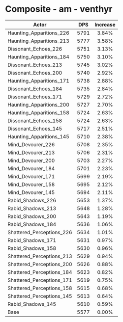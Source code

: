 # Composite - am - venthyr
| Actor | DPS | Increase |
|---|:---:|:---:|
|Haunting_Apparitions_226|5791|3.84%|
|Haunting_Apparitions_213|5777|3.58%|
|Dissonant_Echoes_226|5751|3.13%|
|Haunting_Apparitions_184|5750|3.10%|
|Dissonant_Echoes_213|5745|3.02%|
|Dissonant_Echoes_200|5740|2.92%|
|Haunting_Apparitions_171|5738|2.88%|
|Dissonant_Echoes_184|5735|2.84%|
|Dissonant_Echoes_171|5729|2.72%|
|Haunting_Apparitions_200|5727|2.70%|
|Haunting_Apparitions_158|5724|2.63%|
|Dissonant_Echoes_158|5724|2.63%|
|Dissonant_Echoes_145|5717|2.51%|
|Haunting_Apparitions_145|5710|2.38%|
|Mind_Devourer_226|5708|2.35%|
|Mind_Devourer_213|5706|2.31%|
|Mind_Devourer_200|5703|2.27%|
|Mind_Devourer_184|5701|2.23%|
|Mind_Devourer_171|5699|2.19%|
|Mind_Devourer_158|5695|2.12%|
|Mind_Devourer_145|5694|2.11%|
|Rabid_Shadows_226|5653|1.37%|
|Rabid_Shadows_213|5648|1.28%|
|Rabid_Shadows_200|5643|1.19%|
|Rabid_Shadows_184|5636|1.06%|
|Shattered_Perceptions_226|5634|1.01%|
|Rabid_Shadows_171|5631|0.97%|
|Rabid_Shadows_158|5630|0.96%|
|Shattered_Perceptions_213|5629|0.94%|
|Shattered_Perceptions_200|5626|0.88%|
|Shattered_Perceptions_184|5623|0.82%|
|Shattered_Perceptions_171|5619|0.75%|
|Shattered_Perceptions_158|5615|0.68%|
|Shattered_Perceptions_145|5613|0.64%|
|Rabid_Shadows_145|5610|0.59%|
|Base|5577|0.00%|
